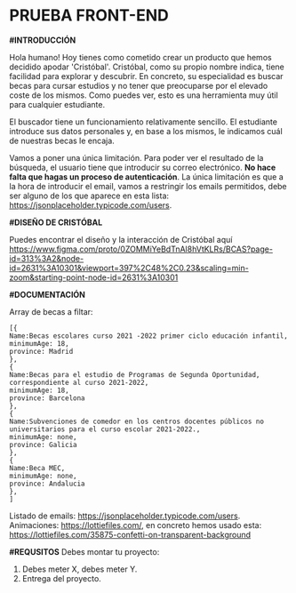 # PRUEBA FRONT-END

**#INTRODUCCIÓN**

Hola humano! Hoy tienes como cometido crear un producto que hemos decidido apodar 'Cristóbal'. Cristóbal, como su propio nombre indica, tiene facilidad para explorar y descubrir. En concreto, su especialidad es buscar becas para cursar estudios y no tener que preocuparse por el elevado coste de los mismos. Como puedes ver, esto es una herramienta muy útil para cualquier estudiante.

El buscador tiene un funcionamiento relativamente sencillo. El estudiante introduce sus datos personales y, en base a los mismos, le indicamos cuál de nuestras becas le encaja.

Vamos a poner una única limitación. Para poder ver el resultado de la búsqueda, el usuario tiene que introducir su correo electrónico. **No hace falta que hagas un proceso de autenticación**. La única limitación es que a la hora de introducir el email, vamos a restringir los emails permitidos, debe ser alguno de los que aparece en esta lista: https://jsonplaceholder.typicode.com/users. 

**#DISEÑO DE CRISTÓBAL**

Puedes encontrar el diseño y la interacción de Cristóbal aquí
https://www.figma.com/proto/0ZOMMiYeBdTnAl8hVtKLRs/BCAS?page-id=313%3A2&node-id=2631%3A10301&viewport=397%2C48%2C0.23&scaling=min-zoom&starting-point-node-id=2631%3A10301

**#DOCUMENTACIÓN**

Array de becas a filtar:
```
[{ 
Name:Becas escolares curso 2021 -2022 primer ciclo educación infantil,
minimumAge: 18,
province: Madrid 
},
{ 
Name:Becas para el estudio de Programas de Segunda Oportunidad, correspondiente al curso 2021-2022,
minimumAge: 18,
province: Barcelona 
},
{ 
Name:Subvenciones de comedor en los centros docentes públicos no universitarios para el curso escolar 2021-2022.,
minimumAge: none,
province: Galicia 
},
{ 
Name:Beca MEC,
minimumAge: none,
province: Andalucia 
},
]
```
Listado de emails: https://jsonplaceholder.typicode.com/users. 
Animaciones: https://lottiefiles.com/, en concreto hemos usado esta: https://lottiefiles.com/35875-confetti-on-transparent-background

**#REQUSITOS**
Debes montar tu proyecto:  
1. Debes meter X, debes meter Y. 
2. Entrega del proyecto. 
